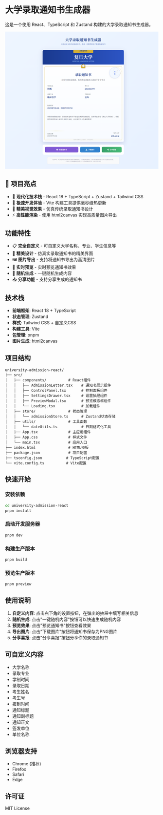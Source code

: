# 大学录取通知书生成器

这是一个使用 React、TypeScript 和 Zustand 构建的大学录取通知书生成器。

![](./public/cover.png)


## 🎯 项目亮点

- 🌟 **现代化技术栈** - React 18 + TypeScript + Zustand + Tailwind CSS
- 🚀 **极速开发体验** - Vite 构建工具提供毫秒级热更新
- 🎨 **精美视觉效果** - 仿真传统录取通知书设计
- ⚡ **高性能渲染** - 使用 html2canvas 实现高质量图片导出

## 功能特性

- 📋 **完全自定义** - 可自定义大学名称、专业、学生信息等
- 🎨 **精美设计** - 仿真实录取通知书的精美界面
- 🖼️ **图片导出** - 支持将通知书导出为高清图片
- 👀 **实时预览** - 实时预览通知书效果
- 🎲 **随机生成** - 一键随机生成内容
- 📤 **分享功能** - 支持分享生成的通知书

## 技术栈

- **前端框架**: React 18 + TypeScript
- **状态管理**: Zustand
- **样式**: Tailwind CSS + 自定义CSS
- **构建工具**: Vite
- **包管理**: pnpm
- **图片生成**: html2canvas

## 项目结构

```
university-admission-react/
├── src/
│   ├── components/          # React组件
│   │   ├── AdmissionLetter.tsx    # 通知书展示组件
│   │   ├── ControlPanel.tsx       # 控制面板组件
│   │   ├── SettingsDrawer.tsx     # 设置抽屉组件
│   │   ├── PreviewModal.tsx       # 预览模态框组件
│   │   └── Loading.tsx            # 加载组件
│   ├── store/               # 状态管理
│   │   └── admissionStore.ts      # Zustand状态存储
│   ├── utils/               # 工具函数
│   │   └── dateUtils.ts           # 日期格式化工具
│   ├── App.tsx              # 主应用组件
│   ├── App.css              # 样式文件
│   └── main.tsx             # 应用入口
├── index.html               # HTML模板
├── package.json             # 项目配置
├── tsconfig.json           # TypeScript配置
└── vite.config.ts          # Vite配置
```

## 快速开始

### 安装依赖

```bash
cd university-admission-react
pnpm install
```

### 启动开发服务器

```bash
pnpm dev
```

### 构建生产版本

```bash
pnpm build
```

### 预览生产版本

```bash
pnpm preview
```

## 使用说明

1. **自定义内容**: 点击右下角的设置按钮，在弹出的抽屉中填写相关信息
2. **随机生成**: 点击"一键随机内容"按钮可以快速生成随机内容
3. **预览效果**: 点击"预览通知书"按钮查看效果
4. **导出图片**: 点击"下载图片"按钮将通知书保存为PNG图片
5. **分享喜报**: 点击"分享喜报"按钮分享你的录取通知书

## 可自定义内容

- 大学名称
- 录取专业
- 学制时间
- 录取日期
- 考生姓名
- 考生号
- 报到时间
- 通知标题
- 通知副标题
- 通知正文
- 签发单位
- 单位名称

## 浏览器支持

- Chrome (推荐)
- Firefox
- Safari
- Edge

## 许可证

MIT License
